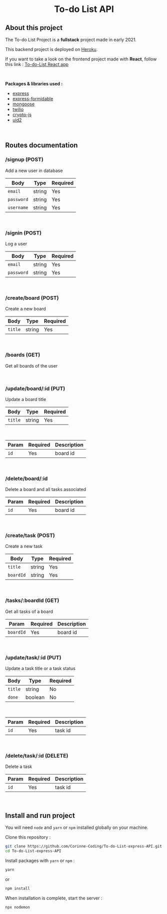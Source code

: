 <h1 align="center">To-do List API</h1>

## About this project

The To-do List Project is a **fullstack** project made in early 2021.

This backend project is deployed on [Heroku](https://www.heroku.com/).

If you want to take a look on the frontend project made with **React**, follow this link : [To-do-List React app](https://github.com/Corinne-Coding/To-Do-List-React-APP)

<br />

**Packages & libraries used :**

- [express](https://www.npmjs.com/package/express)
- [express-formidable](https://www.npmjs.com/package/express-formidable)
- [mongoose](https://www.npmjs.com/package/mongoose)
- [twilio](https://www.twilio.com/)
- [crypto-js](https://www.npmjs.com/package/crypto-js)
- [uid2](https://www.npmjs.com/package/uid2)

<br />

## Routes documentation

### /signup (POST)

Add a new user in database

| Body       | Type   | Required |
| ---------- | ------ | -------- |
| `email`    | string | Yes      |
| `password` | string | Yes      |
| `username` | string | Yes      |

<br />

### /signin (POST)

Log a user

| Body       | Type   | Required |
| ---------- | ------ | -------- |
| `email`    | string | Yes      |
| `password` | string | Yes      |

<br />

### /create/board (POST)

Create a new board

| Body    | Type   | Required |
| ------- | ------ | -------- |
| `title` | string | Yes      |

<br />

### /boards (GET)

Get all boards of the user

<br />

### /update/board/:id (PUT)

Update a board title

| Body    | Type   | Required |
| ------- | ------ | -------- |
| `title` | string | Yes      |

<br />

| Param | Required | Description |
| ----- | -------- | ----------- |
| `id`  | Yes      | board id    |

<br />

### /delete/board/:id

Delete a board and all tasks associated

| Param | Required | Description |
| ----- | -------- | ----------- |
| `id`  | Yes      | board id    |

<br />

### /create/task (POST)

Create a new task

| Body      | Type   | Required |
| --------- | ------ | -------- |
| `title`   | string | Yes      |
| `boardId` | string | Yes      |

<br />

### /tasks/:boardId (GET)

Get all tasks of a board

| Param     | Required | Description |
| --------- | -------- | ----------- |
| `boardId` | Yes      | board id    |

<br />

### /update/task/:id (PUT)

Update a task title or a task status

| Body    | Type    | Required |
| ------- | ------- | -------- |
| `title` | string  | No       |
| `done`  | boolean | No       |

<br />

| Param | Required | Description |
| ----- | -------- | ----------- |
| `id`  | Yes      | task id     |

<br />

### /delete/task/:id (DELETE)

Delete a task

| Param | Required | Description |
| ----- | -------- | ----------- |
| `id`  | Yes      | task id     |

<br />

## Install and run project

You will need `node` and `yarn` or `npm` installed globally on your machine.

Clone this repository :

```bash
git clone https://github.com/Corinne-Coding/To-do-List-express-API.git
cd To-do-List-express-API
```

Install packages with `yarn` or `npm` :

```bash
yarn
```

or

```bash
npm install
```

When installation is complete, start the server :

```bash
npx nodemon
```
